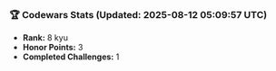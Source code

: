 ### 🏆 Codewars Stats (Updated: 2025-08-12 05:09:57 UTC)

- **Rank:** 8 kyu
- **Honor Points:** 3
- **Completed Challenges:** 1
